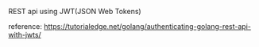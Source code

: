 REST api using JWT(JSON Web Tokens)

reference: https://tutorialedge.net/golang/authenticating-golang-rest-api-with-jwts/